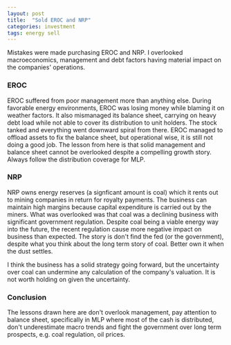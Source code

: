 ```yaml
---
layout: post
title:  "Sold EROC and NRP"
categories: investment
tags: energy sell
---
```


Mistakes were made purchasing EROC and NRP. I overlooked macroeconomics, management and debt factors having material impact on the companies' operations. 

### EROC
EROC suffered from poor management more than anything else. During favorable energy environments, EROC was losing money while blaming it on weather factors. It also mismanaged its balance sheet, carrying on heavy debt load while not able to cover its distribution to unit holders. The stock tanked and everything went downward spiral from there.  EROC managed to offload assets to fix the balance sheet, but operational wise, it is still not doing a good job. The lesson from here is that solid management and  balance sheet cannot be overlooked despite a compelling growth story. Always follow the distribution coverage for MLP. 

### NRP
NRP owns energy reserves (a signficant amount is coal) which it rents out to mining companies in return for royalty payments. The business can maintain high margins because capital expenditure is carried out by the miners. What was overlooked was that coal was a declining business with significant government regulation. Despite coal being a viable energy way into the future, the recent regulation cause more negative impact on business than expected. The story is don't find the fed (or the government), despite what you think about the long term story of coal. Better own it when the dust settles. 

I think the business has a solid strategy going forward, but the uncertainty over coal can undermine any calculation of the company's valuation. It is not worth holding on given the uncertainty.  

### Conclusion
The lessons drawn here are don't overlook management, pay attention to balance sheet, specifically in MLP where most of the cash is distributed, don't underestimate macro trends and fight the government over long term prospects, e.g. coal regulation, oil prices.  